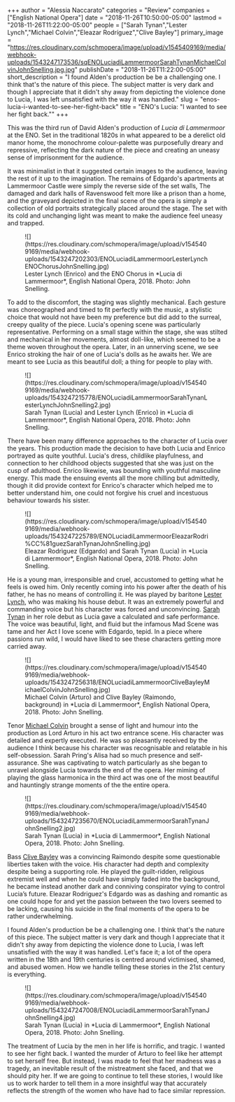 +++
author = "Alessia Naccarato"
categories = "Review"
companies = ["English National Opera"]
date = "2018-11-26T10:50:00-05:00"
lastmod = "2018-11-26T11:22:00-05:00"
people = ["Sarah Tynan","Lester Lynch","Michael Colvin","Eleazar Rodríguez","Clive Bayley"]
primary_image = "https://res.cloudinary.com/schmopera/image/upload/v1545409169/media/webhook-uploads/1543247173536/sqENOLuciadiLammermoorSarahTynanMichaelColvinJohnSnelling.jpg.jpg"
publishDate = "2018-11-26T11:22:00-05:00"
short_description = "I found Alden&#039;s production be be a challenging one. I think that&#039;s the nature of this piece. The subject matter is very dark and though I appreciate that it didn&#039;t shy away from depicting the violence done to Lucia, I was left unsatisfied with the way it was handled."
slug = "enos-lucia-i-wanted-to-see-her-fight-back"
title = "ENO&#039;s Lucia: &quot;I wanted to see her fight back.&quot;"
+++

This was the third run of David Alden's production of *Lucia di Lammermoor* at the ENO. Set in the traditional 1820s in what appeared to be a derelict old manor home, the monochrome colour-palette was purposefully dreary and repressive, reflecting the dark nature of the piece and creating an uneasy sense of imprisonment for the audience. 

It was minimalist in that it suggested certain images to the audience, leaving the rest of it up to the imagination. The remains of Edgardo's apartments at Lammermoor Castle were simply the reverse side of the set walls, The damaged and dark halls of Ravenswood felt more like a prison than a home, and the graveyard depicted in the final scene of the opera is simply a collection of old portraits strategically placed around the stage. The set with its cold and unchanging light was meant to make the audience feel uneasy and trapped. 

<figure data-type="image">
![](https://res.cloudinary.com/schmopera/image/upload/v1545409169/media/webhook-uploads/1543247202303/ENOLuciadiLammermoorLesterLynchENOChorusJohnSnelling.jpg)
<figcaption>Lester Lynch (Enrico) and the ENO Chorus in *Lucia di Lammermoor*, English National Opera, 2018. Photo: John Snelling.</figcaption>
</figure>

To add to the discomfort, the staging was slightly mechanical. Each gesture was choreographed and timed to fit perfectly with the music, a stylistic choice that would not have been my preference but did add to the surreal, creepy quality of the piece. Lucia's opening scene was particularly representative. Performing on a small stage within the stage, she was stilted and mechanical in her movements, almost doll-like, which seemed to be a theme woven throughout the opera. Later, in an unnerving scene, we see Enrico stroking the hair of one of Lucia's dolls as he awaits her. We are meant to see Lucia as this beautiful doll; a thing for people to play with.

<figure data-type="image">
![](https://res.cloudinary.com/schmopera/image/upload/v1545409169/media/webhook-uploads/1543247215778/ENOLuciadiLammermoorSarahTynanLesterLynchJohnSnelling2.jpg)
<figcaption>Sarah Tynan (Lucia) and Lester Lynch (Enrico) in *Lucia di Lammermoor*, English National Opera, 2018. Photo: John Snelling.</figcaption>
</figure>

There have been many difference approaches to the character of Lucia over the years. This production made the decision to have both Lucia and Enrico portrayed as quite youthful. Lucia's dress, childlike playfulness, and connection to her childhood objects suggested that she was just on the cusp of adulthood. Enrico likewise, was bounding with youthful masculine energy. This made the ensuing events all the more chilling but admittedly, though it did provide context for Enrico's character which helped me to better understand him, one could not forgive his cruel and incestuous behaviour towards his sister. 

<figure data-type="image">
![](https://res.cloudinary.com/schmopera/image/upload/v1545409169/media/webhook-uploads/1543247225789/ENOLuciadiLammermoorEleazarRodri%CC%81guezSarahTynanJohnSnelling.jpg)
<figcaption>Eleazar Rodrìguez (Edgardo) and Sarah Tynan (Lucia) in *Lucia di Lammermoor*, English National Opera, 2018. Photo: John Snelling.</figcaption>
</figure>

He is a young man, irresponsible and cruel, accustomed to getting what he feels is owed him. Only recently coming into his power after the death of his father, he has no means of controlling it. He was played by baritone [Lester Lynch](/scene/people/lester-lynch/), who was making his house debut. It was an extremely powerful and commanding voice but his character was forced and unconvincing. [Sarah Tynan](/scene/people/sarah-tynan/) in her role debut as Lucia gave a calculated and safe performance. The voice was beautiful, light, and fluid but the infamous Mad Scene was tame and her Act I love scene with Edgardo, tepid. In a piece where passions run wild, I would have liked to see these characters getting more carried away. 

<figure data-type="image">
![](https://res.cloudinary.com/schmopera/image/upload/v1545409169/media/webhook-uploads/1543247256318/ENOLuciadiLammermoorCliveBayleyMichaelColvinJohnSnelling.jpg)
<figcaption>Michael Colvin (Arturo) and Clive Bayley (Raimondo, background) in *Lucia di Lammermoor*, English National Opera, 2018. Photo: John Snelling.</figcaption>
</figure>

Tenor [Michael Colvin](/scene/people/michael-colvin/) brought a sense of light and humour into the production as Lord Arturo in his act two entrance scene. His character was detailed and expertly executed. He was so pleasantly received by the audience I think because his character was recognisable and relatable in his self-obsession. Sarah Pring's Alisa had so much presence and self-assurance. She was captivating to watch particularly as she began to unravel alongside Lucia towards the end of the opera. Her miming of playing the glass harmonica in the third act was one of the most beautiful and hauntingly strange moments of the the entire opera. 

<figure data-type="image">
![](https://res.cloudinary.com/schmopera/image/upload/v1545409169/media/webhook-uploads/1543247235670/ENOLuciadiLammermoorSarahTynanJohnSnelling2.jpg)
<figcaption>Sarah Tynan (Lucia) in *Lucia di Lammermoor*, English National Opera, 2018. Photo: John Snelling.</figcaption>
</figure>

Bass [Clive Bayley](/scene/people/clive-bayley/) was a convincing Raimondo despite some questionable liberties taken with the voice. His character had depth and complexity despite being a supporting role. He played the guilt-ridden, religious extremist well and when he could have simply faded into the background, he became instead another dark and conniving conspirator vying to control Lucia’s future. Eleazar Rodriguez's Edgardo was as dashing and romantic as one could hope for and yet the passion between the two lovers seemed to be lacking, causing his suicide in the final moments of the opera to be rather underwhelming.

I found Alden's production be be a challenging one. I think that's the nature of this piece. The subject matter is very dark and though I appreciate that it didn't shy away from depicting the violence done to Lucia, I was left unsatisfied with the way it was handled. Let's face it; a lot of the opera written in the 18th and 19th centuries is centred around victimised, shamed, and abused women. How we handle telling these stories in the 21st century is everything. 

<figure data-type="image">
![](https://res.cloudinary.com/schmopera/image/upload/v1545409169/media/webhook-uploads/1543247247008/ENOLuciadiLammermoorSarahTynanJohnSnelling4.jpg)
<figcaption>Sarah Tynan (Lucia) in *Lucia di Lammermoor*, English National Opera, 2018. Photo: John Snelling.</figcaption>
</figure>

The treatment of Lucia by the men in her life is horrific, and tragic. I wanted to see her fight back. I wanted the murder of Arturo to feel like her attempt to set herself free. But instead, I was made to feel that her madness was a tragedy, an inevitable result of the mistreatment she faced, and that we should pity her. If we are going to continue to tell these stories, I would like us to work harder to tell them in a more insightful way that accurately reflects the strength of the women who have had to face similar repression.
